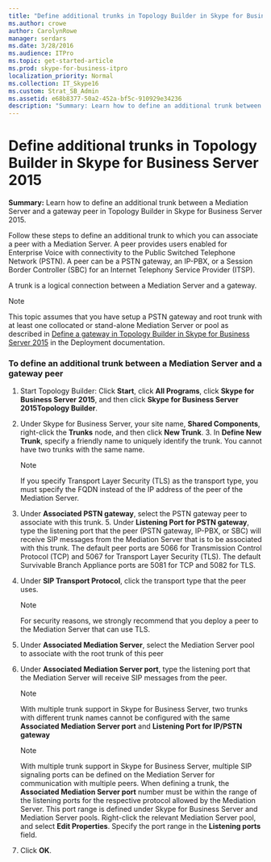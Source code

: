 ```yaml
---
title: "Define additional trunks in Topology Builder in Skype for Business Server 2015"
ms.author: crowe
author: CarolynRowe
manager: serdars
ms.date: 3/28/2016
ms.audience: ITPro
ms.topic: get-started-article
ms.prod: skype-for-business-itpro
localization_priority: Normal
ms.collection: IT_Skype16
ms.custom: Strat_SB_Admin
ms.assetid: e68b8377-50a2-452a-bf5c-910929e34236
description: "Summary: Learn how to define an additional trunk between a Mediation Server and a gateway peer in Topology Builder in Skype for Business Server 2015."
---
```


# Define additional trunks in Topology Builder in Skype for Business Server 2015
 
**Summary:** Learn how to define an additional trunk between a Mediation Server and a gateway peer in Topology Builder in Skype for Business Server 2015.
  
Follow these steps to define an additional trunk to which you can associate a peer with a Mediation Server. A peer provides users enabled for Enterprise Voice with connectivity to the Public Switched Telephone Network (PSTN). A peer can be a PSTN gateway, an IP-PBX, or a Session Border Controller (SBC) for an Internet Telephony Service Provider (ITSP).
  
A trunk is a logical connection between a Mediation Server and a gateway.
  
> [!NOTE]
> This topic assumes that you have setup a PSTN gateway and root trunk with at least one collocated or stand-alone Mediation Server or pool as described in [Define a gateway in Topology Builder in Skype for Business Server 2015](define-a-gateway.md) in the Deployment documentation.
  
### To define an additional trunk between a Mediation Server and a gateway peer

1. Start Topology Builder: Click **Start**, click **All Programs**, click **Skype for Business Server 2015**, and then click **Skype for Business Server 2015Topology Builder**.
    
2. Under Skype for Business Server, your site name, **Shared Components**, right-click the **Trunks** node, and then click **New Trunk**.
    3. In **Define New Trunk**, specify a friendly name to uniquely identify the trunk. You cannot have two trunks with the same name.
    
    > [!NOTE]
    > If you specify Transport Layer Security (TLS) as the transport type, you must specify the FQDN instead of the IP address of the peer of the Mediation Server. 
  
4. Under **Associated PSTN gateway**, select the PSTN gateway peer to associate with this trunk.
    5. Under **Listening Port for PSTN gateway**, type the listening port that the peer (PSTN gateway, IP-PBX, or SBC) will receive SIP messages from the Mediation Server that is to be associated with this trunk. The default peer ports are 5066 for Transmission Control Protocol (TCP) and 5067 for Transport Layer Security (TLS). The default Survivable Branch Appliance ports are 5081 for TCP and 5082 for TLS.
    
6. Under **SIP Transport Protocol**, click the transport type that the peer uses.
    
    > [!NOTE]
    > For security reasons, we strongly recommend that you deploy a peer to the Mediation Server that can use TLS. 
  
7. Under **Associated Mediation Server**, select the Mediation Server pool to associate with the root trunk of this peer
    
8. Under **Associated Mediation Server port**, type the listening port that the Mediation Server will receive SIP messages from the peer.
    
    > [!NOTE]
    > With multiple trunk support in Skype for Business Server, two trunks with different trunk names cannot be configured with the same **Associated Mediation Server port** and **Listening Port for IP/PSTN gateway**
  
    > [!NOTE]
    > With multiple trunk support in Skype for Business Server, multiple SIP signaling ports can be defined on the Mediation Server for communication with multiple peers. When defining a trunk, the **Associated Mediation Server port** number must be within the range of the listening ports for the respective protocol allowed by the Mediation Server. This port range is defined under Skype for Business Server and Mediation Server pools. Right-click the relevant Mediation Server pool, and select **Edit Properties**. Specify the port range in the **Listening ports** field.
  
9. Click **OK**. 
    

